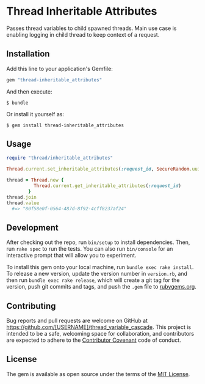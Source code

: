 # Thread Inheritable Attributes

Passes thread variables to child spawned threads. Main use case is enabling logging in child thread to keep context of a request.

## Installation

Add this line to your application's Gemfile:

```ruby
gem "thread-inheritable_attributes"
```

And then execute:

    $ bundle

Or install it yourself as:

    $ gem install thread-inheritable_attributes

## Usage

```ruby
require "thread/inheritable_attributes"

Thread.current.set_inheritable_attributes(:request_id, SecureRandom.uuid)

thread = Thread.new {
          Thread.current.get_inheritable_attributes(:request_id)
        }
thread.join
thread.value
  #=> "80f58e0f-0564-487d-8f92-4cff8237af24"
```

## Development

After checking out the repo, run `bin/setup` to install dependencies. Then, run `rake spec` to run the tests. You can also run `bin/console` for an interactive prompt that will allow you to experiment.

To install this gem onto your local machine, run `bundle exec rake install`. To release a new version, update the version number in `version.rb`, and then run `bundle exec rake release`, which will create a git tag for the version, push git commits and tags, and push the `.gem` file to [rubygems.org](https://rubygems.org).

## Contributing

Bug reports and pull requests are welcome on GitHub at https://github.com/[USERNAME]/thread_variable_cascade. This project is intended to be a safe, welcoming space for collaboration, and contributors are expected to adhere to the [Contributor Covenant](contributor-covenant.org) code of conduct.


## License

The gem is available as open source under the terms of the [MIT License](http://opensource.org/licenses/MIT).


